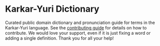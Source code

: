 
# Karkar-Yuri Dictionary

Curated public domain dictionary and pronunciation guide for terms in the Karkar-Yuri language. See the [contributing guide](https://github.com/drumworkteam/term/blob/make/.github/contributing.md) for details on how to contribute. We would love your support, even if it is just fixing a word or adding a single definition. Thank you for all your help!